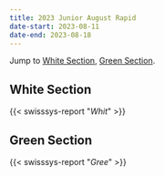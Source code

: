 ```yaml
---
title: 2023 Junior August Rapid
date-start: 2023-08-11
date-end: 2023-08-18
---
```


Jump to [White Section](#white-section),
[Green Section](#green-section).

## White Section
{{< swisssys-report "*Whit*" >}}

## Green Section
{{< swisssys-report "*Gree*" >}}
